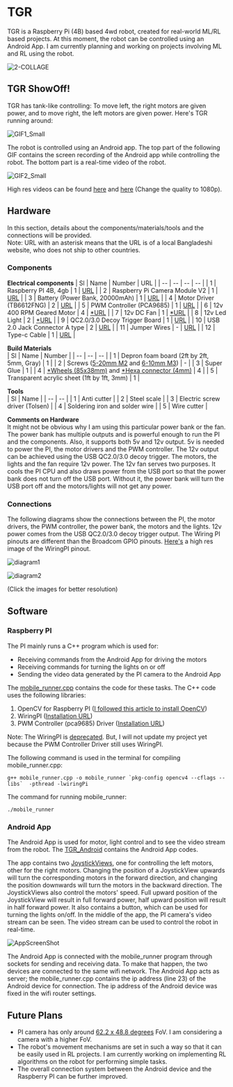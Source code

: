 # TGR
TGR is a Raspberry Pi (4B) based 4wd robot, created for real-world ML/RL based projects. At this moment, the robot can be controlled using an Android App. I am currently planning and working on projects involving ML and RL using the robot.

![2-COLLAGE](https://user-images.githubusercontent.com/8725869/142768076-ca5b7c07-07ad-4853-aa99-fb1226644cc1.jpg)


## TGR ShowOff!
TGR has tank-like controlling: To move left, the right motors are given power, and to move right, the left motors are given power. Here's TGR running around:  

![GIF1_Small](https://user-images.githubusercontent.com/8725869/142747312-289b3cfb-657c-4469-bd19-6f613eb6e0ab.gif)

The robot is controlled using an Android app. The top part of the following GIF contains the screen recording of the Android app while controlling the robot. 
The bottom part is a real-time video of the robot.  

![GIF2_Small](https://user-images.githubusercontent.com/8725869/142747483-952f0df2-c9a4-43c7-842d-24a17b76e6d2.gif)

High res videos can be found [here](https://drive.google.com/file/d/16X5udqJc99JmQJwUT7lmcn4zDLDHTN4-/view?usp=sharing) and [here](https://drive.google.com/file/d/16Yq4cvY4MGfM3svSmrKjyQYgUQQEKkC-/view?usp=sharing) (Change the quality to 1080p).

## Hardware
In this section, details about the components/materials/tools and the connections will be provided.  
Note: URL with an asterisk means that the URL is of a local Bangladeshi website, who does not ship to other countries.  

### Components 
**Electrical components**
| Sl | Name | Number | URL |
| -- | -- | -- | -- |
| 1 | Raspberry PI 4B, 4gb  | 1 | [URL](https://www.raspberrypi.com/products/raspberry-pi-4-model-b/) |
| 2 | Raspberry Pi Camera Module V2 | 1 | [URL](https://thepihut.com/products/raspberry-pi-camera-module) |
| 3 | Battery (Power Bank, 20000mAh) | 1 | [URL](https://www.baseus.co/baseus-45w-20000mah-mulight-digital-display-quick-charge-power-bank-20000mah) |
| 4 | Motor Driver (TB6612FNG) | 2 | [URL](https://www.sparkfun.com/products/14451) |
| 5 | PWM Controller (PCA9685) | 1 | [URL](https://learn.adafruit.com/16-channel-pwm-servo-driver?view=all) |
| 6 | 12v 400 RPM Geared Motor | 4 | [\*URL](https://bdspeedytech.com/index.php?route=product/product&path=16&product_id=561&limit=100) |
| 7 | 12v DC Fan | 1 | [\*URL](https://www.daraz.com.bd/products/i148372106-s1074332484.html) |
| 8 | 12v Led Light | 2 | [\*URL](https://udvabony.com/product/high-power-white-3w-12v-cob-led-chip-028-mod/) |
| 9 | QC2.0/3.0 Decoy Trigger Board | 1 | [URL](https://www.aliexpress.com/item/1005001493092842.html) |
| 10 | USB 2.0 Jack Connector A type | 2 | [URL](https://www.aliexpress.com/item/1923995230.html) |
| 11 | Jumper Wires | - | [URL](https://www.amazon.com/EDGELEC-Breadboard-Optional-Assorted-Multicolored/dp/B07GD2BWPY/) |
| 12 | Type-c Cable | 1 | [URL](https://www.aliexpress.com/item/1005001874325159.html) |
  
**Build Materials**   
| Sl | Name | Number |
| -- | -- | -- | 
| 1 | Depron foam board (2ft by 2ft, 5mm, Gray) | 1 |
| 2 | Screws ([5-20mm M2](https://www.aliexpress.com/item/1005001870799002.html) and [6-10mm M3](https://www.aliexpress.com/item/1005002208039147.html))  | - | 
| 3 | Super Glue | 1 | 
| 4 | [\*Wheels (85x38mm)](https://www.techshopbd.com/detail/2213/Cars_Tire_85x38mm_Wheel_techshop_bangladesh) and [\*Hexa connector (4mm)](https://www.techshopbd.com/detail/2573/Wheel_Hexa_Connector_4mm_techshop_bangladesh) | 4 | 
| 5 | Transparent acrylic sheet (1ft by 1ft, 3mm) | 1 | 

**Tools**  
| Sl | Name | 
| -- | -- |
| 1 | Anti cutter | 
| 2 | Steel scale |
| 3 | Electric screw driver (Tolsen) |
| 4 | Soldering iron and solder wire |
| 5 | Wire cutter |

**Comments on Hardware**  
It might not be obvious why I am using this particular power bank or the fan. The power bank has multiple outputs and is powerful enough to run the PI and the components. Also, it supports both 5v and 12v output. 5v is needed to power the PI, the motor drivers and the PWM controller. The 12v output can be achieved using the USB QC2.0/3.0 decoy trigger. The motors, the lights and the fan require 12v power. The 12v fan serves two purposes. It cools the PI CPU and also draws power from the USB port so that the power bank does not turn off the USB port. Without it, the power bank will turn the USB port off and the motors/lights will not get any power. 

### Connections
The following diagrams show the connections between the PI, the motor drivers, the PWM controller, the power bank, the motors and the lights. 12v power comes from the USB QC2.0/3.0 decoy trigger output. The Wiring PI pinouts are different than the Broadcom GPIO pinouts. [Here's](https://pi4j.com/1.4/images/pi4j-rpi-4b-pinout.png) a high res image of the WiringPI pinout.

![diagram1](https://user-images.githubusercontent.com/8725869/142764230-aeffeeb9-1adb-4083-b671-852753f1729a.png)

![diagram2](https://user-images.githubusercontent.com/8725869/142793479-09346576-127f-426c-a30b-de6d81cd5d00.png)

(Click the images for better resolution)

## Software
### Raspberry PI
The PI mainly runs a C++ program which is used for: 
* Receiving commands from the Android App for driving the motors
* Receiving commands for turning the lights on or off
* Sending the video data generated by the PI camera to the Android App
  
The [mobile_runner.cpp](https://github.com/fahimfss/TGR/blob/main/pi/mobile_runner.cpp) contains the code for these tasks. The C++ code uses the following libraries:
1. OpenCV for Raspberry PI ([I followed this article to install OpenCV](https://qengineering.eu/install-opencv-4.5-on-raspberry-pi-4.html))
2. WiringPI ([Installation URL](http://wiringpi.com/wiringpi-updated-to-2-52-for-the-raspberry-pi-4b/))
3. PWM Controller (pca9685) Driver ([Installation URL](https://github.com/Reinbert/pca9685)) 

Note: The WiringPI is [deprecated](http://wiringpi.com/wiringpi-deprecated/). But, I will not update my project yet because the PWM Controller Driver still uses WiringPI. 

The following command is used in the terminal for compiling mobile_runner.cpp:
```
g++ mobile_runner.cpp -o mobile_runner `pkg-config opencv4 --cflags --libs`  -pthread -lwiringPi 
```
The command for running mobile_runner:
```
./mobile_runner
```

### Android App
The Android App is used for motor, light control and to see the video stream from the robot. The [TGR_Android](https://github.com/fahimfss/TGR/tree/main/TGR_Android) contains the Android App codes. 

The app contains two [JoystickViews](https://github.com/zerokol/JoystickView), one for controlling the left motors, other for the right motors. Changing the position of a JoystickView upwards will turn the corresponding motors in the forward direction, and changing the position downwards will turn the motors in the backward direction. The JoystickViews also control the motors' speed. Full upward position of the JoystickView will result in full forward power, half upward position will result in half forward power. It also contains a button, which can be used for turning the lights on/off. In the middle of the app, the PI camera's video stream can be seen. The video stream can be used to control the robot in real-time.   

![AppScreenShot](https://user-images.githubusercontent.com/8725869/142752881-af2b07d4-7ffe-42f7-9842-be7ad6ea8b90.jpg)

The Android App is connected with the mobile_runner program through sockets for sending and receiving data. To make that happen, the two devices are connected to the same wifi network. The Android App acts as server; the mobile_runner.cpp contains the ip address (line 23) of the Android device for connection. The ip address of the Android device was fixed in the wifi router settings. 

## Future Plans
* PI camera has only around [62.2 x 48.8 degrees](https://elinux.org/Rpi_Camera_Module#Technical_Parameters_.28v.2_board.29) FoV. I am considering a camera with a higher FoV.
* The robot's movement mechanisms are set in such a way so that it can be easily used in RL projects. I am currently working on implementing RL algorithms on the robot for performing simple tasks. 
* The overall connection system between the Android device and the Raspberry PI can be further improved.  
